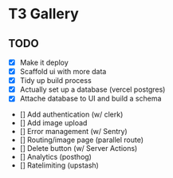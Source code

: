 # T3 Gallery

## TODO

- [x] Make it deploy
- [x] Scaffold ui with more data
- [x] Tidy up build process
- [x] Actually set up a database (vercel postgres)
- [x] Attache database to UI and build a schema
- [] Add authentication (w/ clerk)
- [] Add image upload
- [] Error management (w/ Sentry)
- [] Routing/image page  (parallel route)
- [] Delete button (w/ Server Actions)
- [] Analytics (posthog)
- [] Ratelimiting (upstash)
